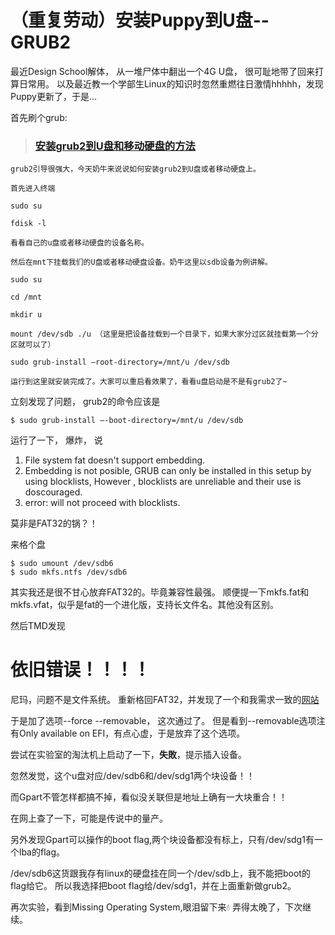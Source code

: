 # （重复劳动）安装Puppy到U盘--GRUB2

最近Design School解体， 从一堆尸体中翻出一个4G U盘， 很可耻地带了回来打算日常用。
以及最近教一个学部生Linux的知识时忽然重燃往日激情hhhhh，发现Puppy更新了，于是...

首先刷个grub:
> ### [安装grub2到U盘和移动硬盘的方法](https://www.nenew.net/install-grub2-u-disk-hard-disk.html)
```
grub2引导很强大，今天奶牛来说说如何安装grub2到U盘或者移动硬盘上。

首先进入终端

sudo su

fdisk -l

看看自己的u盘或者移动硬盘的设备名称。

然后在mnt下挂载我们的U盘或者移动硬盘设备。奶牛这里以sdb设备为例讲解。

sudo su

cd /mnt

mkdir u

mount /dev/sdb ./u （这里是把设备挂载到一个目录下，如果大家分过区就挂载第一个分区就可以了）

sudo grub-install –root-directory=/mnt/u /dev/sdb

运行到这里就安装完成了。大家可以重启看效果了，看看u盘启动是不是有grub2了~
```

立刻发现了问题， grub2的命令应该是

```
$ sudo grub-install –-boot-directory=/mnt/u /dev/sdb
```

运行了一下， 爆炸， 说 
1. File system fat doesn't support embedding.
2. Embedding is not posible, GRUB can only be installed in this setup by using blocklists, However , blocklists are unreliable and their use is doscouraged.
3. error: will not proceed with blocklists.

莫非是FAT32的锅？！

来格个盘
```
$ sudo umount /dev/sdb6
$ sudo mkfs.ntfs /dev/sdb6
```
其实我还是很不甘心放弃FAT32的。毕竟兼容性最强。
顺便提一下mkfs.fat和mkfs.vfat，似乎是fat的一个进化版，支持长文件名。其他没有区别。


然后TMD发现
# 依旧错误！！！！

尼玛，问题不是文件系统。
重新格回FAT32，并发现了一个和我需求一致的[网站](https://www.pendrivelinux.com/install-grub2-on-usb-from-ubuntu-linux/)

于是加了选项--force --removable， 这次通过了。
但是看到--removable选项注有Only available on EFI，有点心虚，于是放弃了这个选项。

尝试在实验室的淘汰机上启动了一下，**失敗**，提示插入设备。

忽然发觉，这个u盘对应/dev/sdb6和/dev/sdg1两个块设备！！

而Gpart不管怎样都搞不掉，看似没关联但是地址上确有一大块重合！！

在网上查了一下，可能是传说中的量产。

另外发现Gpart可以操作的boot flag,两个块设备都没有标上，只有/dev/sdg1有一个lba的flag。

/dev/sdb6这货跟我存有linux的硬盘挂在同一个/dev/sdb上，我不能把boot的flag给它。
所以我选择把boot flag给/dev/sdg1，并在上面重新做grub2。

再次实验，看到Missing Operating System,眼泪留下来💧
弄得太晚了，下次继续。
